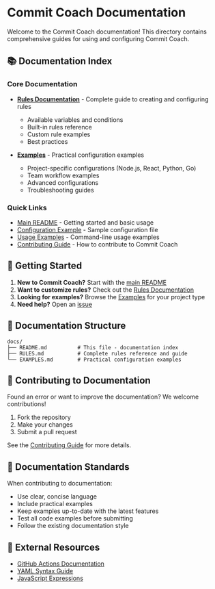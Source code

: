 # Commit Coach Documentation

Welcome to the Commit Coach documentation! This directory contains comprehensive guides for using and configuring Commit Coach.

## 📚 Documentation Index

### Core Documentation

- **[Rules Documentation](RULES.md)** - Complete guide to creating and configuring rules
  - Available variables and conditions
  - Built-in rules reference
  - Custom rule examples
  - Best practices

- **[Examples](EXAMPLES.md)** - Practical configuration examples
  - Project-specific configurations (Node.js, React, Python, Go)
  - Team workflow examples
  - Advanced configurations
  - Troubleshooting guides

### Quick Links

- [Main README](../README.md) - Getting started and basic usage
- [Configuration Example](../commit-coach.yml.example) - Sample configuration file
- [Usage Examples](../examples/USAGE.md) - Command-line usage examples
- [Contributing Guide](../CONTRIBUTING.md) - How to contribute to Commit Coach

## 🚀 Getting Started

1. **New to Commit Coach?** Start with the [main README](../README.md)
2. **Want to customize rules?** Check out the [Rules Documentation](RULES.md)
3. **Looking for examples?** Browse the [Examples](EXAMPLES.md) for your project type
4. **Need help?** Open an [issue](https://github.com/rasterandstate/commit-coach/issues)

## 📖 Documentation Structure

```
docs/
├── README.md          # This file - documentation index
├── RULES.md           # Complete rules reference and guide
└── EXAMPLES.md        # Practical configuration examples
```

## 🤝 Contributing to Documentation

Found an error or want to improve the documentation? We welcome contributions!

1. Fork the repository
2. Make your changes
3. Submit a pull request

See the [Contributing Guide](../CONTRIBUTING.md) for more details.

## 📝 Documentation Standards

When contributing to documentation:

- Use clear, concise language
- Include practical examples
- Keep examples up-to-date with the latest features
- Test all code examples before submitting
- Follow the existing documentation style

## 🔗 External Resources

- [GitHub Actions Documentation](https://docs.github.com/en/actions)
- [YAML Syntax Guide](https://yaml.org/spec/1.2/spec.html)
- [JavaScript Expressions](https://developer.mozilla.org/en-US/docs/Web/JavaScript/Guide/Expressions_and_Operators)
